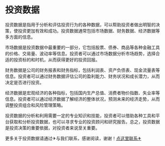 # 投资数据

投资数据是指用于分析和评估投资行为的各种数据，可以帮助投资者做出明智的决策，使投资更加有效和成功。投资数据通常包括市场数据、财务数据、经济数据等多方面的信息。

市场数据是投资数据中最重要的一部分，它包括股票、债券、商品等各种金融工具的价格、交易量、波动率等信息。投资者可以通过市场数据分析市场趋势，选择合适的投资标的和时机，从而获得更好的投资回报。

财务数据是公司的财务报表和财务指标，包括利润表、资产负债表、现金流量表等信息。投资者可以通过财务数据评估公司的盈利能力、财务状况和成长潜力，从而决定是否进行投资。

经济数据是宏观经济的各种指标，包括国内生产总值、消费者物价指数、失业率等信息。投资者可以通过经济数据了解经济的整体状况，预测未来的经济走势，从而调整投资组合和风险管理策略。

投资数据的分析和利用需要一定的专业知识和技能，投资者可以借助各种工具和平台获取和分析投资数据，也可以寻求专业的投资顾问和研究报告。总之，投资数据是投资决策的重要依据，对投资者来说至关重要。

更多关于投资数据请通过✈与我们联系，感谢阅读，谢谢！[点这里联系✈](https://sms.k02.cc)